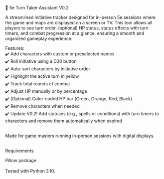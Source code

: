 🧙 5e Turn Taker Assistant V0.2

A streamlined initiative tracker designed for in-person 5e sessions where the game and maps are displayed on a screen or TV. This tool allows all players to see turn order, (optional) HP status, status effects with turn timers, and combat progression at a glance, ensuring a smooth and organized gameplay experience.<br>

Features:<br> ✔️ Add characters with custom or preselected names<br> ✔️ Roll initiative using a D20 button<br> ✔️ Auto-sort characters by initiative order<br> ✔️ Highlight the active turn in yellow<br> ✔️ Track total rounds of combat<br> ✔️ Adjust HP manually or by percentage<br> ✔️ (Optional) Color-coded HP bar (Green, Orange, Red, Black)<br> ✔️ Remove characters when needed<br> ✔️ Update V0.2! Add statuses (e.g., spells or conditions) with turn timers to characters and remove them automatically when expired<br><br>

Made for game masters running in-person sessions with digital displays.<br><br>

Requirements<br>

Pillow package<br><br>
Tested with Python 3.10.<br>
